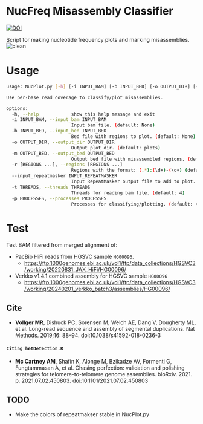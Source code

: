 # NucFreq Misassembly Classifier
[![DOI](https://zenodo.org/badge/142181949.svg)](https://zenodo.org/badge/latestdoi/142181949)

Script for making nucleotide frequency plots and marking misassemblies.
![clean](imgs/image.png)

# Usage
```bash
usage: NucPlot.py [-h] [-i INPUT_BAM] [-b INPUT_BED] [-o OUTPUT_DIR] [-m OUTPUT_BED] [-r [REGIONS ...]] [--input_repeatmasker INPUT_REPEATMASKER] [-t THREADS] [-p PROCESSES]

Use per-base read coverage to classify/plot misassemblies.

options:
  -h, --help            show this help message and exit
  -i INPUT_BAM, --input_bam INPUT_BAM
                        Input bam file. (default: None)
  -b INPUT_BED, --input_bed INPUT_BED
                        Bed file with regions to plot. (default: None)
  -o OUTPUT_DIR, --output_dir OUTPUT_DIR
                        Output plot dir. (default: plots)
  -m OUTPUT_BED, --output_bed OUTPUT_BED
                        Output bed file with misassembled regions. (default: None)
  -r [REGIONS ...], --regions [REGIONS ...]
                        Regions with the format: (.*):(\d+)-(\d+) (default: None)
  --input_repeatmasker INPUT_REPEATMASKER
                        Input RepeatMasker output file to add to plot. (default: None)
  -t THREADS, --threads THREADS
                        Threads for reading bam file. (default: 4)
  -p PROCESSES, --processes PROCESSES
                        Processes for classifying/plotting. (default: 4)
```

# Test
Test BAM filtered from merged alignment of:
* PacBio HiFi reads from HGSVC sample `HG00096`.
  * https://ftp.1000genomes.ebi.ac.uk/vol1/ftp/data_collections/HGSVC3/working/20220831_JAX_HiFi/HG00096/
* Verkko v1.4.1 combined assembly for HGSVC sample `HG00096`
  * https://ftp.1000genomes.ebi.ac.uk/vol1/ftp/data_collections/HGSVC3/working/20240201_verkko_batch3/assemblies/HG00096/


## Cite
 - **Vollger MR**, Dishuck PC, Sorensen M, Welch AE, Dang V, Dougherty ML, et al. Long-read sequence and assembly of segmental duplications. Nat Methods. 2019;16: 88–94. doi:10.1038/s41592-018-0236-3
#### `Citing hetDetection.R`
- **Mc Cartney AM**, Shafin K, Alonge M, Bzikadze AV, Formenti G, Fungtammasan A, et al. Chasing perfection: validation and polishing strategies for telomere-to-telomere genome assemblies. bioRxiv. 2021. p. 2021.07.02.450803. doi:10.1101/2021.07.02.450803

## TODO
 - Make the colors of repeatmakser stable in NucPlot.py
